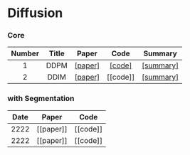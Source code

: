 # Diffusion

### Core

Number | Title | Paper | Code | Summary
:---: | :---: | :---: | :---: | :---:
1 | DDPM | [[paper]](https://arxiv.org/abs/2006.11239) | [[code]](https://github.com/kgh6784/Diffusion/tree/main/DDPM) | [[summary]](https://jihun222.notion.site/DDPM-40238918c6cc4ccc99ebb91e057f0c32)
2 | DDIM | [[paper]](https://arxiv.org/abs/2010.02502) | [[code]] | [[summary]](https://jihun222.notion.site/DDIM-7b2234d8ea1b43b4802a75a3d1758869)


### with Segmentation

Date | Paper | Code
:---: | :---: | :---:
2222 | [[paper]] | [[code]] |
2222 | [[paper]] | [[code]] |
